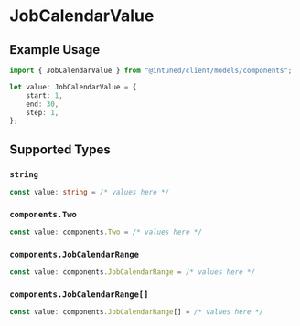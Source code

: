 # JobCalendarValue

## Example Usage

```typescript
import { JobCalendarValue } from "@intuned/client/models/components";

let value: JobCalendarValue = {
    start: 1,
    end: 30,
    step: 1,
};
```

## Supported Types

### `string`

```typescript
const value: string = /* values here */
```

### `components.Two`

```typescript
const value: components.Two = /* values here */
```

### `components.JobCalendarRange`

```typescript
const value: components.JobCalendarRange = /* values here */
```

### `components.JobCalendarRange[]`

```typescript
const value: components.JobCalendarRange[] = /* values here */
```

